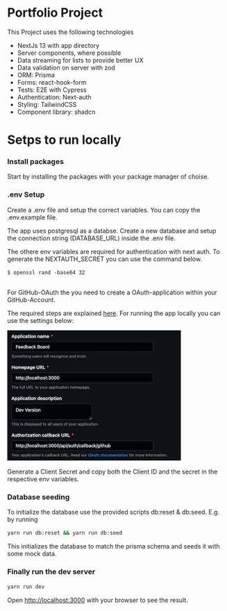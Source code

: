 # Portfolio Project

This Project uses the following technologies

- NextJs 13 with app directory
- Server components, where possible
- Data streaming for lists to provide better UX
- Data validation on server with zod
- ORM: Prisma
- Forms: react-hook-form
- Tests: E2E with Cypress
- Authentication: Next-auth
- Styling: TailwindCSS
- Component library: shadcn


# Setps to run locally

### Install packages

Start by installing the packages with your package manager of choise.

### .env Setup

Create a .env file and setup the correct variables. You can copy the .env.example file.

The app uses postgresql as a databse. Create a new database and setup the connection string (DATABASE_URL) inside the .env file.

The othere env variables are required for authentication with next auth. To generate the NEXTAUTH_SECRET   you can use the command below.

```
$ openssl rand -base64 32


```

For GitHub-OAuth the you need to create a OAuth-application within your GitHub-Account.

The required steps are explained [here](https://docs.github.com/en/apps/oauth-apps/building-oauth-apps/creating-an-oauth-app). For running the app locally you can use the settings below:

![1689618474840](image/README/1689618474840.png)

Generate a Client Secret and copy both the Client ID and the secret in the respective env variables.

### Database seeding

To initialize the database use the provided scripts db:reset & db:seed. E.g. by running

```bash
yarn run db:reset && yarn run db:seed
```

This initializes the database to match the prisma schema and seeds it with some mock data.

### Finally run the dev server

```bash
yarn run dev
```

Open [http://localhost:3000](http://localhost:3000) with your browser to see the result.
